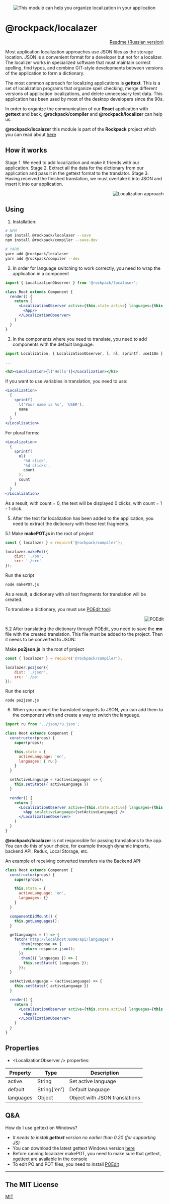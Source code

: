 <p align="center">
  <img src="http://www.natrube.net/localazer/assets/logo.png" alt="This module can help you organize localization in your application" />
</p>

# @rockpack/localazer

<p align="right">
  <a href="https://github.com/AlexSergey/rockpack/blob/master/packages/localazer/README_RU.md">Readme (Russian version)</a>
</p>

Most application localization approaches use JSON files as the storage location. JSON is a convenient format for a developer but not for a localizer. The localizer works in specialized software that must maintain correct spelling, find typos, and combine GIT-style developments between versions of the application to form a dictionary.

The most common approach for localizing applications is **gettext**. This is a set of localization programs that organize spell checking, merge different versions of application localizations, and delete unnecessary text data. This application has been used by most of the desktop developers since the 90s.

In order to organize the communication of our **React** application with **gettext** and back, **@rockpack/compiler** and **@rockpack/localizer** can help us.

**@rockpack/localazer** this module is part of the **Rockpack** project which you can read about <a href="https://github.com/AlexSergey/rockpack/blob/master/README.md" target="_blank">here</a>

## How it works
Stage 1. We need to add localization and make it friends with our application.
Stage 2. Extract all the data for the dictionary from our application and pass it in the gettext format to the translator.
Stage 3. Having received the finished translation, we must overtake it into JSON and insert it into our application.

<p align="right">
  <img src="http://www.natrube.net/localazer/assets/approach.jpg" alt="Localization approach" />
</p>

## Using

1. Installation:

```sh
# NPM
npm install @rockpack/localaser --save
npm install @rockpack/compiler --save-dev

# YARN
yarn add @rockpack/localaser
yarn add @rockpack/compiler --dev
```

2. In order for language switching to work correctly, you need to wrap the application in a *<LocalizationObserver>* component

```jsx
import { LocalizationObserver } from '@rockpack/localaser';

class Root extends Component {
  render() {
    return (
      <LocalizationObserver active={this.state.active} languages={this.state.languages}>
        <App/>
      </LocalizationObserver>
    )
  }
}
```

3. In the components where you need to translate, you need to add components with the default language:

```jsx
import Localization, { LocalizationObserver, l, nl, sprintf, useI18n } from '@rockpack/localaser';

...

<h2><Localization>{l('Hello')}</Localization></h2>
```

If you want to use variables in translation, you need to use:

```jsx
<Localization>
  {
    sprintf(
      l('Your name is %s', 'USER'),
      name
    )
  }
</Localization>
```

For plural forms:

```jsx
<Localization>
  {
    sprintf(
      nl(
        '%d click',
        '%d clicks',
        count
      ),
      count
    )
  }
</Localization>
```

As a result, with count = 0, the text will be displayed 0 clicks, with count = 1 - 1 click.

5. After the text for localization has been added to the application, you need to extract the dictionary with these text fragments.

5.1 Make **makePOT.js** in the root of project
```js
const { localazer } = require('@rockpack/compiler');

localazer.makePot({
    dist: './po',
    src: './src'
});
```
Run the script
```sh
node makePOT.js
```
As a result, a dictionary with all text fragments for translation will be created.

To translate a dictionary, you must use <a href="https://poedit.net/download">POEdit tool</a>:

<p align="right">
  <img src="http://www.natrube.net/localazer/assets/poedit.png" alt="POEdit" />
</p>

5.2 After translating the dictionary through POEdit, you need to save the **mo** file with the created translation. This file must be added to the project. Then it needs to be converted to JSON:

Make **po2json.js** in the root of project
```js
const { localazer } = require('@rockpack/compiler');

localazer.po2json({
    dist: './json',
    src: './po'
});
```

Run the script
```shell script
node po2json.js
```

6. When you convert the translated snippets to JSON, you can add them to the component with *<LocalizationObserver>* and create a way to switch the language.

```jsx
import ru from '../json/ru.json';

class Root extends Component {
  constructor(props) {
    super(props);

    this.state = {
      activeLanguage: 'en',
      languages: { ru }
    }
  }

  setActiveLanguage = (activeLanguage) => {
    this.setState({ activeLanguage })
  }

  render() {
    return (
      <LocalizationObserver active={this.state.active} languages={this.state.languages}>
        <App setActiveLanguage={setActiveLanguage} />
      </LocalizationObserver>
    )
  }
}
```

**@rockpack/localazer** is not responsible for passing translations to the app. You can do this of your choice, for example through dynamic imports, backend API, Redux, Local Storage, etc.

An example of receiving converted transfers via the Backend API:

```jsx
class Root extends Component {
  constructor(props) {
    super(props);

    this.state = {
      activeLanguage: 'en',
      languages: {}
    }
  }

  componentDidMount() {
    this.getLanguages();
  }

  getLanguages = () => {
    fetch('http://localhost:8000/api/languages')
      .then(response => {
        return response.json();
      })
      .then(({ languages }) => {
        this.setState({ languages });
      });
  }

  setActiveLanguage = (activeLanguage) => {
    this.setState({ activeLanguage })
  }

  render() {
    return (
      <LocalizationObserver active={this.state.active} languages={this.state.languages}>
        <App/>
      </LocalizationObserver>
    )
  }
}
```

## Properties

- \<LocalizationObserver /> properties:

| Property | Type | Description |
| --- | --- | --- |
| active | String | Set active language |
| default | String['en'] | Default language |
| languages | Object | Object with JSON translations |

## Q&A

How do I use gettext on Windows?
- *It needs to install **gettext** version no earlier than 0.20 (for supporting JS)*
- You can download the latest gettext Windows version [here](https://mlocati.github.io/articles/gettext-iconv-windows.html)
- Before running localazer makePOT, you need to make sure that gettext, xgettext are available in the console
- To edit PO and POT files, you need to install [POEdit](https://poedit.net/download)
***

## The MIT License

<a href="https://github.com/AlexSergey/rockpack#the-mit-license" target="_blank">MIT</a>
